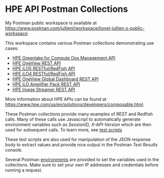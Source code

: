 # HPE API Postman Collections


My Postman public workspace is available at https://www.postman.com/jullienl/workspace/lionel-jullien-s-public-workspace 

This workspace contains various Postman collections demonstrating use cases:
- [HPE Greenlake for Compute Ops Management API](https://developer.greenlake.hpe.com/docs/greenlake/services/compute-ops/public/openapi/compute-ops-latest/overview/)
- [HPE OneView REST API](http://h17007.www1.hpe.com/docs/enterprise/servers/oneview4.2/cicf-api/en/index.html)
- [HPE iLO5 RESTful/RedFish API](https://hewlettpackard.github.io/ilo-rest-api-docs/ilo5/)
- [HPE iLO4 RESTful/RedFish API](https://hewlettpackard.github.io/ilo-rest-api-docs/ilo4/)
- [HPE OneView Global Dashboard REST API](http://app.swaggerhub.com/apis/hpe-global-dashboard/hpe-one_view_global_dashboard_rest_api/2)
- [HPE iLO Amplifier Pack REST API](https://hewlettpackard.github.io/iLOAmpPack-Redfish-API-Docs/)
- [HPE Image Streamer REST API](https://techhub.hpe.com/eginfolib/synergy/image_streamer/5.2/i3s-api-ref/en/api-docs/1600/index.html)

More information about HPE APIs can be found at https://www.hpe.com/us/en/solutions/developers/composable.html.

These Postman collections provide many examples of REST and Redfish calls. Many of these calls use Javascript to automatically generate environment variables such as *SessionID*, *X-API-Version* which are then used for subsequent calls. To learn more, see [test scripts](https://learning.getpostman.com/docs/postman/scripts/test_scripts/)

These test scripts are also used for manipulation of the JSON response body to extract values and provide nice output in the Postman *Test Results* console.  

Several Postman [environments](https://learning.postman.com/docs/sending-requests/managing-environments/) are provided to set the variables used in the collections.
Make sure to set your own IP addresses and credentials before running a request.
